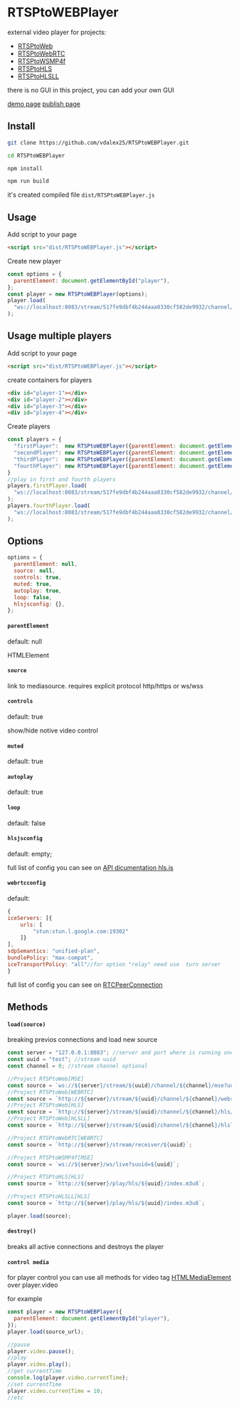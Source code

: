 # RTSPtoWEBPlayer

external video player for projects:

- [RTSPtoWeb](https://github.com/deepch/RTSPtoWeb)
- [RTSPtoWebRTC](https://github.com/deepch/RTSPtoWebRTC)
- [RTSPtoWSMP4f](https://github.com/deepch/RTSPtoWSMP4f)
- [RTSPtoHLS](https://github.com/deepch/RTSPtoHLS)
- [RTSPtoHLSLL](https://github.com/deepch/RTSPtoHLSLL)

there is no GUI in this project, you can add your own GUI

[demo page](http://htmlpreview.github.io/?https://github.com/vdalex25/rtsp-to-web-player/blob/main/dist/index.html)
[publish page](https://vdalex25.github.io/rtsp-to-web-player/dist)

## Install

```bash
git clone https://github.com/vdalex25/RTSPtoWEBPlayer.git

cd RTSPtoWEBPlayer

npm install

npm run build
```

it's created compiled file `dist/RTSPtoWEBPlayer.js`

## Usage

Add script to your page

```html
<script src="dist/RTSPtoWEBPlayer.js"></script>
```

Create new player

```js
const options = {
  parentElement: document.getElementById("player"),
};
const player = new RTSPtoWEBPlayer(options);
player.load(
  "ws://localhost:8083/stream/517fe9dbf4b244aaa0330cf582de9932/channel/0/mse?uuid=517fe9dbf4b244aaa0330cf582de9932&channel=0"
);
```
## Usage multiple players

Add script to your page

```html
<script src="dist/RTSPtoWEBPlayer.js"></script>
```
create containers for players
```html
<div id="player-1"></div>
<div id="player-2"></div>
<div id="player-3"></div>
<div id="player-4"></div>
```
Create players

```js
const players = {
  "firstPlayer":  new RTSPtoWEBPlayer({parentElement: document.getElementById("player-1")}),
  "secondPlayer": new RTSPtoWEBPlayer({parentElement: document.getElementById("player-2")}),
  "thirdPlayer":  new RTSPtoWEBPlayer({parentElement: document.getElementById("player-3")}),
  "fourthPlayer": new RTSPtoWEBPlayer({parentElement: document.getElementById("player-4")})
}
//play in first and fourth players
players.firstPlayer.load(
  "ws://localhost:8083/stream/517fe9dbf4b244aaa0330cf582de9932/channel/0/mse?uuid=517fe9dbf4b244aaa0330cf582de9932&channel=0"
);
players.fourthPlayer.load(
  "ws://localhost:8083/stream/517fe9dbf4b244aaa0330cf582de9932/channel/0/mse?uuid=517fe9dbf4b244aaa0330cf582de9932&channel=0"
);
```
## Options

```js
options = {
  parentElement: null,
  source: null,
  controls: true,
  muted: true,
  autoplay: true,
  loop: false,
  hlsjsconfig: {},
};
```

#### `parentElement`

default: null

HTMLElement

#### `source`

link to mediasource. requires explicit protocol http/https or ws/wss

#### `controls`

default: true

show/hide notive video control

#### `muted`

default: true

#### `autoplay`

default: true

#### `loop`

default: false

#### `hlsjsconfig`

default: empty;

full list of config you can see on [API dicumentation hls.js](https://github.com/video-dev/hls.js/blob/master/docs/API.md#fine-tuning)

#### `webrtcconfig`

default:

```js
{
iceServers: [{
    urls: [
        "stun:stun.l.google.com:19302"
    ]}
],
sdpSemantics: "unified-plan",
bundlePolicy: "max-compat",
iceTransportPolicy: "all"//for option "relay" need use  turn server
}
```

full list of config you can see on [RTCPeerConnection](https://developer.mozilla.org/en-US/docs/Web/API/RTCPeerConnection/RTCPeerConnection#parameters)

## Methods

#### `load(source)`

breaking previos connections and load new source

```js
const server = "127.0.0.1:8083"; //server and port where is running one of mediaserver
const uuid = "test"; //stream uuid
const channel = 0; //stream channel optional

//Project RTSPtoWeb[MSE]
const source = `ws://${server}/stream/${uuid}/channel/${channel}/mse?uuid=${uuid}/&channel=${channel}`;
//Project RTSPtoWeb[WEBRTC]
const source = `http://${server}/stream/${uuid}/channel/${channel}/webrtc?uuid=${uuid}/&channel=${channel}`;
//Project RTSPtoWeb[HLS]
const source = `http://${server}/stream/${uuid}/channel/${channel}/hls/live/index.m3u8`;
//Project RTSPtoWeb[HLSLL]
const source = `http://${server}/stream/${uuid}/channel/${channel}/hlsll/live/index.m3u8`;

//Project RTSPtoWebRTC[WEBRTC]
const source = `http://${server}/stream/receiver/${uuid}`;

//Project RTSPtoWSMP4f[MSE]
const source = `ws://${server}/ws/live?suuid=${uuid}`;

//Project RTSPtoHLS[HLS]
const source = `http://${server}/play/hls/${uuid}/index.m3u8`;

//Project RTSPtoHLSLL[HLS]
const source = `http://${server}/play/hls/${uuid}/index.m3u8`;

player.load(source);
```

#### `destroy()`

breaks all active connections and destroys the player

#### `control media`

for player control you can use all methods for video tag [HTMLMediaElement](https://developer.mozilla.org/en-US/docs/Web/API/HTMLMediaElement#methods) over player.video

for example

```js
const player = new RTSPtoWEBPlayer({
  parentElement: document.getElementById("player"),
});
player.load(source_url);

//pause
player.video.pause();
//play
player.video.play();
//get currentTime
console.log(player.video.currentTime);
//set currentTime
player.video.currentTime = 10;
//etc
```
